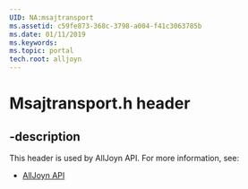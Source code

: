 ```yaml
---
UID: NA:msajtransport
ms.assetid: c59fe873-368c-3798-a004-f41c3063785b
ms.date: 01/11/2019
ms.keywords: 
ms.topic: portal
tech.root: alljoyn
---
```


# Msajtransport.h header


## -description


This header is used by AllJoyn API. For more information, see:

- [AllJoyn API](../_alljoyn/index.md)

